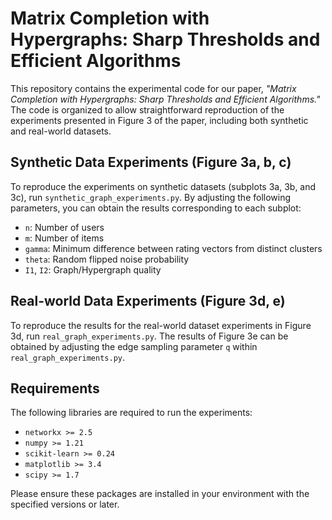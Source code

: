 # Matrix Completion with Hypergraphs: Sharp Thresholds and Efficient Algorithms

This repository contains the experimental code for our paper, *"Matrix Completion with Hypergraphs: Sharp Thresholds and Efficient Algorithms."* The code is organized to allow straightforward reproduction of the experiments presented in Figure 3 of the paper, including both synthetic and real-world datasets.

## Synthetic Data Experiments (Figure 3a, b, c)

To reproduce the experiments on synthetic datasets (subplots 3a, 3b, and 3c), run `synthetic_graph_experiments.py`. By adjusting the following parameters, you can obtain the results corresponding to each subplot:

- `n`: Number of users
- `m`: Number of items
- `gamma`: Minimum difference between rating vectors from distinct clusters
- `theta`: Random flipped noise probability
- `I1`, `I2`: Graph/Hypergraph quality

## Real-world Data Experiments (Figure 3d, e)

To reproduce the results for the real-world dataset experiments in Figure 3d, run `real_graph_experiments.py`. The results of Figure 3e can be obtained by adjusting the edge sampling parameter `q` within `real_graph_experiments.py`.


## Requirements

The following libraries are required to run the experiments:

- `networkx >= 2.5`
- `numpy >= 1.21`
- `scikit-learn >= 0.24`
- `matplotlib >= 3.4`
- `scipy >= 1.7`

Please ensure these packages are installed in your environment with the specified versions or later.
